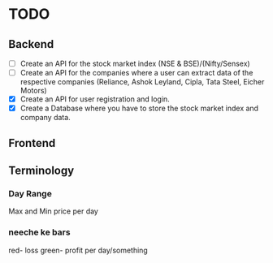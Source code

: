 # TODO

## Backend

- [ ] Create an API for the stock market index (NSE & BSE)/(Nifty/Sensex)
- [ ] Create an API for the companies where a user can extract data of the respective companies (Reliance, Ashok Leyland, Cipla, Tata Steel, Eicher Motors)
- [x] Create an API for user registration and login.
- [x] Create a Database where you have to store the stock market index and company data.

## Frontend

## Terminology

### Day Range

Max and Min price per day

### neeche ke bars

red- loss green- profit per day/something
